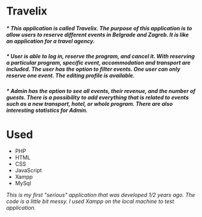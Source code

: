# Travelix

##### * This application is called Travelix. The purpose of this application is to allow users to reserve different events in Belgrade and Zagreb. It is like an application for a travel agency. 
##### * User is able to log in, reserve the program, and cancel it. With reserving a particular program, specific event, accommodation and transport are included. The user has the option to filter events. One user can only reserve one event. The editing profile is available.
##### * Admin has the option to see all events, their revenue, and the number of guests. There is a possibility to add everything that is related to events such as a new transport,  hotel, or whole program.  There are also interesting statistics for Admin. #####

# Used 
* PHP
* HTML
* CSS
* JavaScript
* Xampp
* MySql 

_This is my first "serious" application that was developed 1/2 years ago. The code is a little bit messy. I used Xampp on the local machine to test application._
